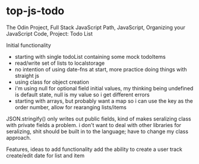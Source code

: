 # top-js-todo

The Odin Project, Full Stack JavaScript Path, JavaScript, Organizing your JavaScript Code, Project: Todo List

Initial functionality
- starting with single todoList containing some mock todoItems
- read/write set of lists to localstorage
- no intention of using date-fns at start, more practice doing things with straight js
- using class for object creation
- i'm using null for optional field initial values, my thinking being undefined is default state, null is my value so i get different errors
- starting with arrays, but probably want a map so i can use the key as the order number, allow for rearanging lists/items

JSON.stringify() only writes out public fields, kind of makes seralizing class with private fields a problem.  i don't want to deal with other libraries for seralizing, shit should be built in to the language; have to change my class approach.

Features, ideas to add functionality
add the ability to create a user
track create/edit date for list and item
